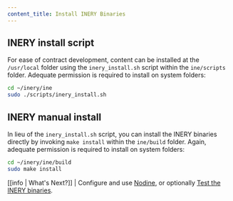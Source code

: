 ```yaml
---
content_title: Install INERY Binaries
---
```


## INERY install script

For ease of contract development, content can be installed at the `/usr/local` folder using the `inery_install.sh` script within the `ine/scripts` folder. Adequate permission is required to install on system folders:

```sh
cd ~/inery/ine
sudo ./scripts/inery_install.sh
```

## INERY manual install

In lieu of the `inery_install.sh` script, you can install the INERY binaries directly by invoking `make install` within the `ine/build` folder. Again, adequate permission is required to install on system folders:

```sh
cd ~/inery/ine/build
sudo make install
```

[[info | What's Next?]]
| Configure and use [Nodine](../../../01_nodine/index.md), or optionally [Test the INERY binaries](04_test-inery-binaries.md).
